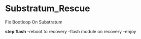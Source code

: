 # Substratum_Rescue
Fix Bootloop On Substratum

**step flash**
-reboot to recovery
-flash module on recovery
-enjoy

